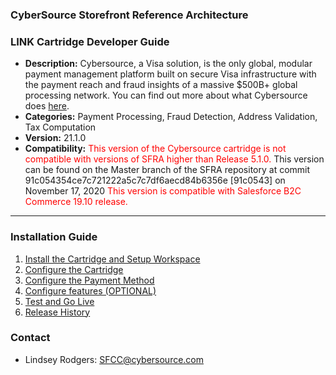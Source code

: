 ### CyberSource Storefront Reference Architecture ###
### LINK Cartridge Developer Guide ###

* **Description:**  Cybersource, a Visa solution, is the only global, modular payment management platform built on secure Visa infrastructure with the payment reach and fraud insights of a massive $500B+ global processing network. You can find out more about what Cybersource does [here](https://www.cybersource.com/en-gb.html).
* **Categories:** Payment Processing, Fraud Detection, Address Validation, Tax Computation
* **Version:** 21.1.0
* **Compatibility:** <span style="color:red">This version of the Cybersource cartridge is not compatible with versions of SFRA higher than Release 5.1.0. </span>
This version can be found on the Master branch of the SFRA repository at commit 91c054354ce7c721222a5c7c7df6aecd84b6356e [91c0543] on November 17, 2020 <span style="color:red">This version is compatible with Salesforce B2C Commerce 19.10 release. <span>

----

### Installation Guide ###
1. [Install the Cartridge and Setup Workspace](CyberSource/documentation/markdown/Install-catridge-WrkSpace-Setup.md)
2. [Configure the Cartridge](CyberSource/documentation/markdown/Configure-cartridge.md)
3. [Configure the Payment Method](CyberSource/documentation/markdown/Configure-payment-method.md)
4. [Configure features (OPTIONAL)](CyberSource/documentation/markdown/Configure-features.md)
5. [Test and Go Live](CyberSource/documentation/markdown/Test-golive.md)
6. [Release History](CyberSource/documentation/markdown/Release-history.md)

### Contact ###
* Lindsey Rodgers: <SFCC@cybersource.com>
